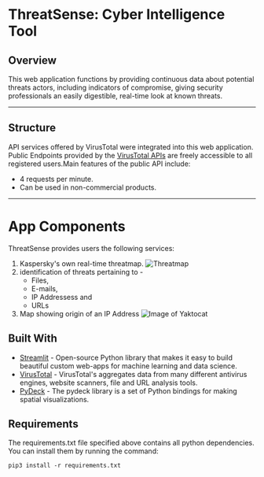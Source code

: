 # ThreatSense: Cyber Intelligence Tool

## Overview
This web application functions by providing continuous data about potential threats actors, including indicators of compromise, giving security professionals an easily digestible, real-time look at known threats.

---
## Structure
API services offered by VirusTotal were integrated into this web application. Public Endpoints provided by the [VirusTotal APIs](https://developers.virustotal.com/v3.0/reference#public-vs-premium-api) are freely accessible to all registered users.Main features of the public API include:
* 4 requests per minute.
* Can be used in non-commercial products.

---
# App Components
ThreatSense provides users the following services:
1. Kaspersky's own real-time threatmap.
![Threatmap](https://drive.google.com/drive/u/1/folders/1R8eLy0uVBtvOoj-8otYCOlMsVO5eseSq)
2. identification of threats pertaining to -
    - Files, 
    - E-mails, 
    - IP Addressess and  
    - URLs
 3. Map showing origin of an IP Address
 ![Image of Yaktocat](https://octodex.github.com/images/yaktocat.png)
 
## Built With
* [Streamlit](https://www.streamlit.io/) - Open-source Python library that makes it easy to build beautiful custom web-apps for machine learning and data science.
* [VirusTotal](https://developers.virustotal.com/v3.0/reference#public-vs-premium-api) - VirusTotal's aggregates data from many different antivirus engines, website scanners, file and URL analysis tools.
* [PyDeck](https://deckgl.readthedocs.io/en/latest/installation.html) -  The pydeck library is a set of Python bindings for making spatial visualizations.
## Requirements
The requirements.txt file specified above contains all python dependencies. You can install them by running the command:

  `pip3 install -r requirements.txt`
  
